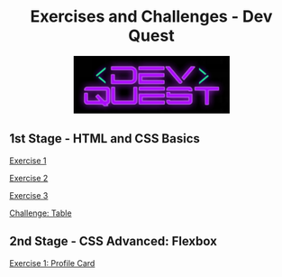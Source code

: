 
<div align="center">

# Exercises and Challenges - Dev Quest

![ ](/dev-quest-logo.png)

</div>

## 1st Stage - HTML and CSS Basics

[Exercise 1](https://carolinaciolin.github.io/dev-quest/html-css-basic/ex1.html)

[Exercise 2](https://carolinaciolin.github.io/dev-quest/html-css-basic/ex2.html)

[Exercise 3](https://carolinaciolin.github.io/dev-quest/html-css-basic/ex3/index.html)

[Challenge: Table](https://carolinaciolin.github.io/dev-quest/html-css-basic/desafio-tabela/index.html)

## 2nd Stage - CSS Advanced: Flexbox

[Exercise 1: Profile Card](https://carolinaciolin.github.io/dev-quest/advanced-css-flexbox/ex1-profile-card/index.html)
